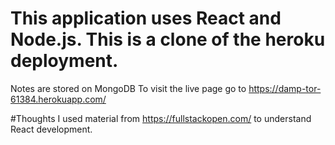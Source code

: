 # This application uses React and Node.js. This is a clone of the heroku deployment.
Notes are stored on MongoDB
To visit the live page go to https://damp-tor-61384.herokuapp.com/

#Thoughts
I used material from https://fullstackopen.com/ to understand React development.
